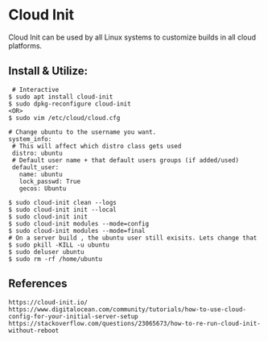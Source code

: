 Cloud Init
=====

Cloud Init can be used by all Linux systems to customize builds in all cloud platforms. 

Install & Utilize:
-----------------

     # Interactive
    $ sudo apt install cloud-init
    $ sudo dpkg-reconfigure cloud-init
    <OR>
    $ sudo vim /etc/cloud/cloud.cfg

    # Change ubuntu to the username you want. 
    system_info:
     # This will affect which distro class gets used
     distro: ubuntu
     # Default user name + that default users groups (if added/used)
     default_user:
       name: ubuntu
       lock_passwd: True
       gecos: Ubuntu

    $ sudo cloud-init clean --logs
    $ sudo cloud-init init --local
    $ sudo cloud-init init
    $ sudo cloud-init modules --mode=config
    $ sudo cloud-init modules --mode=final
    # On a server build , the ubuntu user still exisits. Lets change that
    $ sudo pkill -KILL -u ubuntu
    $ sudo deluser ubuntu
    $ sudo rm -rf /home/ubuntu


References
----------

    https://cloud-init.io/
    https://www.digitalocean.com/community/tutorials/how-to-use-cloud-config-for-your-initial-server-setup
    https://stackoverflow.com/questions/23065673/how-to-re-run-cloud-init-without-reboot
